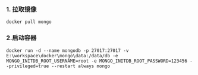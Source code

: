 ### 1. 拉取镜像

```
docker pull mongo
```

### 2.启动容器

```
docker run -d --name mongodb -p 27017:27017 -v E:\workspace\docker\mongo\data:/data/db -e MONGO_INITDB_ROOT_USERNAME=root -e MONGO_INITDB_ROOT_PASSWORD=123456 --privileged=true --restart always mongo
```

